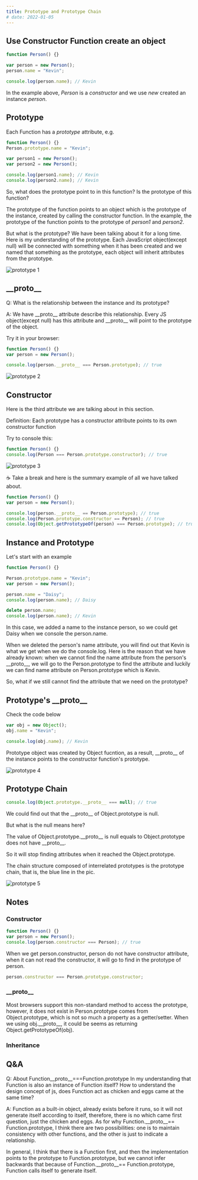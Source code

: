 ```yaml
---
title: Prototype and Prototype Chain
# date: 2022-01-05
---
```


## Use Constructor Function create an object

```js
function Person() {}

var person = new Person();
person.name = "Kevin";

console.log(person.name); // Kevin
```

In the example above, _Person_ is a _constructor_ and we use _new_ created an instance _person_.

## Prototype

Each Function has a _prototype_ attribute, e.g.

```js
function Person() {}
Person.prototype.name = "Kevin";

var person1 = new Person();
var person2 = new Person();

console.log(person1.name); // Kevin
console.log(person2.name); // Kevin
```

So, what does the prototype point to in this function? Is the prototype of this function?

The prototype of the function points to an object which is the prototype of the instance, created by calling the constructor function. In the example, the prototype of the function points to the prototype of _person1_ and _person2_.

But what is the prototype? We have been talking about it for a long time. Here is my understanding of the prototype. Each JavaScript object(except null) will be connected with something when it has been created and we named that something as the prototype, each object will inherit attributes from the prototype.

![prototype 1](../images/prototype1.png)

## \_\_proto\_\_

Q: What is the relationship between the instance and its prototype?

A: We have \_\_proto\_\_ attribute describe this relationship. Every JS object(except null) has this attribute and \_\_proto\_\_ will point to the prototype of the object.

Try it in your browser:

```js
function Person() {}
var person = new Person();

console.log(person.__proto__ === Person.prototype); // true
```

![prototype 2](../images/prototype2.png)

## Constructor

Here is the third attribute we are talking about in this section.

Definition: Each prototype has a constructor attribute points to its own constructor function

Try to console this:

```js
function Person() {}
console.log(Person === Person.prototype.constructor); // true
```

![prototype 3](../images/prototype3.png)

☕ Take a break and here is the summary example of all we have talked about.

```js
function Person() {}
var person = new Person();

console.log(person.__proto__ == Person.prototype); // true
console.log(Person.prototype.constructor == Person); // true
console.log(Object.getPrototypeOf(person) === Person.prototype); // true
```

## Instance and Prototype

Let's start with an example

```js
function Person() {}

Person.prototype.name = "Kevin";
var person = new Person();

person.name = "Daisy";
console.log(person.name); // Daisy

delete person.name;
console.log(person.name); // Kevin
```

In this case, we added a name to the instance person, so we could get Daisy when we console the person.name.

When we deleted the person's name attribute, you will find out that Kevin is what we get when we do the console.log. Here is the reason that we have already known: when we cannot find the name attribute from the person's \_\_proto\_\_, we will go to the Person.prototype to find the attribute and luckily we can find name attribute on Person.prototype which is Kevin.

So, what if we still cannot find the attribute that we need on the prototype?

## Prototype's \_\_proto\_\_

Check the code below

```js
var obj = new Object();
obj.name = "Kevin";

console.log(obj.name); // Kevin
```

Prototype object was created by Object fucntion, as a result, \_\_proto\_\_ of the instance points to the constructor function's prototype.

![prototype 4](../images/prototype4.png)

## Prototype Chain

```js
console.log(Object.prototype.__proto__ === null); // true
```

We could find out that the \_\_proto\_\_ of Object.prototype is null.

But what is the null means here?

The value of Object.prototype.\_\_proto\_\_ is null equals to Object.prototype does not have \_\_proto\_\_.

So it will stop finding attributes when it reached the Object.prototype.

The chain structure composed of interrelated prototypes is the prototype chain, that is, the blue line in the pic.

![prototype 5](../images/prototype5.png)

## Notes

### Constructor

```js
function Person() {}
var person = new Person();
console.log(person.constructor === Person); // true
```

When we get person.constructor, person do not have constructor attribute, when it can not read the constructor, it will go to find in the prototype of person.

```js
person.constructor === Person.prototype.constructor;
```

### \_\_proto\_\_

Most browsers support this non-standard method to access the prototype, however, it does not exist in Person.prototype comes from Object.prototype, which is not so much a property as a getter/setter. When we using obj.\_\_proto\_\_, it could be seems as returning Object.getPrototypeOf(obj).

### Inheritance

## Q&A

Q:
About Function\_\_proto\_\_===Function.prototype
In my understanding that Function is also an instance of Function itself? How to understand the design concept of js, does Function act as chicken and eggs came at the same time?

A:
Function as a built-in object, already exists before it runs, so it will not generate itself according to itself, therefore, there is no which came first question, just the chicken and eggs. As for why Function.\_\_proto\_\_== Function.prototype, I think there are two possibilities: one is to maintain consistency with other functions, and the other is just to indicate a relationship.

In general, I think that there is a Function first, and then the implementation points to the prototype to Function.prototype, but we cannot infer backwards that because of Function.\_\_proto\_\_== Function.prototype, Function calls itself to generate itself.
